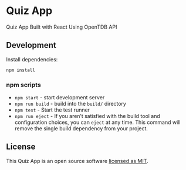 # Quiz App

Quiz App Built with React Using OpenTDB API

## Development

Install dependencies:

```
npm install
```

### npm scripts

- `npm start` - start development server
- `npm run build` - build into the `build/` directory
- `npm test` - Start the test runner
- `npm run eject` - If you aren’t satisfied with the build tool and configuration choices, you can `eject` at any time. This command will remove the single build dependency from your project.

## License

This Quiz App is an open source software [licensed as MIT](https://github.com/safdarjamal/quiz-app/blob/master/LICENSE).
